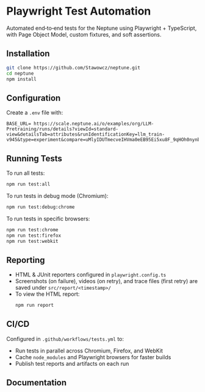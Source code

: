 # Playwright Test Automation

Automated end‑to‑end tests for the Neptune using Playwright + TypeScript, with Page Object Model, custom fixtures, and soft assertions.

## Installation

```bash
git clone https://github.com/Stawowcz/neptune.git
cd neptune
npm install
```

## Configuration

Create a `.env` file with:

```env
BASE_URL= https://scale.neptune.ai/o/examples/org/LLM-Pretraining/runs/details?viewId=standard-view&detailsTab=attributes&runIdentificationKey=llm_train-v945&type=experiment&compare=uMlyIDUTmecveIHVma0eEB95Ei5xu8F_9qHOh0nynbtM
```

## Running Tests

To run all tests:

```bash
npm run test:all
```

To run tests in debug mode (Chromium):

```bash
npm run test:debug:chrome
```

To run tests in specific browsers:

```bash
npm run test:chrome
npm run test:firefox
npm run test:webkit
```

## Reporting

- HTML & JUnit reporters configured in `playwright.config.ts`
- Screenshots (on failure), videos (on retry), and trace files (first retry) are saved under `src/report/<timestamp>/`
- To view the HTML report:
  ```bash
  npm run report
  ```

## CI/CD

Configured in `.github/workflows/tests.yml` to:

- Run tests in parallel across Chromium, Firefox, and WebKit
- Cache `node_modules` and Playwright browsers for faster builds
- Publish test reports and artifacts on each run

## Documentation
